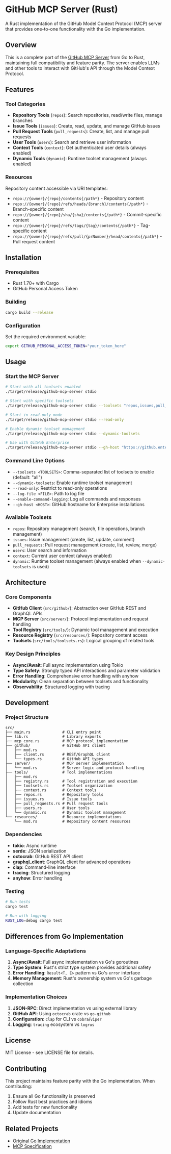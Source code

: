 # GitHub MCP Server (Rust)

A Rust implementation of the GitHub Model Context Protocol (MCP) server that provides one-to-one functionality with the Go implementation.

## Overview

This is a complete port of the [GitHub MCP Server](../github-mcp-server/) from Go to Rust, maintaining full compatibility and feature parity. The server enables LLMs and other tools to interact with GitHub's API through the Model Context Protocol.

## Features

### Tool Categories

- **Repository Tools** (`repos`): Search repositories, read/write files, manage branches
- **Issue Tools** (`issues`): Create, read, update, and manage GitHub issues  
- **Pull Request Tools** (`pull_requests`): Create, list, and manage pull requests
- **User Tools** (`users`): Search and retrieve user information
- **Context Tools** (`context`): Get authenticated user details (always enabled)
- **Dynamic Tools** (`dynamic`): Runtime toolset management (always enabled)

### Resources

Repository content accessible via URI templates:
- `repo://{owner}/{repo}/contents{/path*}` - Repository content
- `repo://{owner}/{repo}/refs/heads/{branch}/contents{/path*}` - Branch-specific content
- `repo://{owner}/{repo}/sha/{sha}/contents{/path*}` - Commit-specific content
- `repo://{owner}/{repo}/refs/tags/{tag}/contents{/path*}` - Tag-specific content
- `repo://{owner}/{repo}/refs/pull/{prNumber}/head/contents{/path*}` - Pull request content

## Installation

### Prerequisites

- Rust 1.70+ with Cargo
- GitHub Personal Access Token

### Building

```bash
cargo build --release
```

### Configuration

Set the required environment variable:

```bash
export GITHUB_PERSONAL_ACCESS_TOKEN="your_token_here"
```

## Usage

### Start the MCP Server

```bash
# Start with all toolsets enabled
./target/release/github-mcp-server stdio

# Start with specific toolsets
./target/release/github-mcp-server stdio --toolsets "repos,issues,pull_requests"

# Start in read-only mode
./target/release/github-mcp-server stdio --read-only

# Enable dynamic toolset management
./target/release/github-mcp-server stdio --dynamic-toolsets

# Use with GitHub Enterprise
./target/release/github-mcp-server stdio --gh-host "https://github.enterprise.com"
```

### Command Line Options

- `--toolsets <TOOLSETS>`: Comma-separated list of toolsets to enable (default: "all")
- `--dynamic-toolsets`: Enable runtime toolset management
- `--read-only`: Restrict to read-only operations
- `--log-file <FILE>`: Path to log file
- `--enable-command-logging`: Log all commands and responses
- `--gh-host <HOST>`: GitHub hostname for Enterprise installations

### Available Toolsets

- `repos`: Repository management (search, file operations, branch management)
- `issues`: Issue management (create, list, update, comment)
- `pull_requests`: Pull request management (create, list, review, merge)
- `users`: User search and information
- `context`: Current user context (always enabled)
- `dynamic`: Runtime toolset management (always enabled when `--dynamic-toolsets` is used)

## Architecture

### Core Components

- **GitHub Client** (`src/github/`): Abstraction over GitHub REST and GraphQL APIs
- **MCP Server** (`src/server/`): Protocol implementation and request handling
- **Tool Registry** (`src/tools/`): Dynamic tool management and execution
- **Resource Registry** (`src/resources/`): Repository content access
- **Toolsets** (`src/tools/toolsets.rs`): Logical grouping of related tools

### Key Design Principles

- **Async/Await**: Full async implementation using Tokio
- **Type Safety**: Strongly typed API interactions and parameter validation
- **Error Handling**: Comprehensive error handling with anyhow
- **Modularity**: Clean separation between toolsets and functionality
- **Observability**: Structured logging with tracing

## Development

### Project Structure

```
src/
├── main.rs              # CLI entry point
├── lib.rs               # Library exports
├── mcp_core.rs          # MCP protocol implementation
├── github/              # GitHub API client
│   ├── mod.rs
│   ├── client.rs        # REST/GraphQL client
│   └── types.rs         # GitHub API types
├── server/              # MCP server implementation
│   └── mod.rs           # Server logic and protocol handling
├── tools/               # Tool implementations
│   ├── mod.rs
│   ├── registry.rs      # Tool registration and execution
│   ├── toolsets.rs      # Toolset organization
│   ├── context.rs       # Context tools
│   ├── repos.rs         # Repository tools
│   ├── issues.rs        # Issue tools
│   ├── pull_requests.rs # Pull request tools
│   ├── users.rs         # User tools
│   └── dynamic.rs       # Dynamic toolset management
└── resources/           # Resource implementations
    └── mod.rs           # Repository content resources
```

### Dependencies

- **tokio**: Async runtime
- **serde**: JSON serialization
- **octocrab**: GitHub REST API client
- **graphql_client**: GraphQL client for advanced operations
- **clap**: Command-line interface
- **tracing**: Structured logging
- **anyhow**: Error handling

### Testing

```bash
# Run tests
cargo test

# Run with logging
RUST_LOG=debug cargo test
```

## Differences from Go Implementation

### Language-Specific Adaptations

1. **Async/Await**: Full async implementation vs Go's goroutines
2. **Type System**: Rust's strict type system provides additional safety
3. **Error Handling**: `Result<T, E>` pattern vs Go's `error` interface
4. **Memory Management**: Rust's ownership system vs Go's garbage collection

### Implementation Choices

1. **JSON-RPC**: Direct implementation vs using external library
2. **GitHub API**: Using `octocrab` crate vs `go-github`
3. **Configuration**: `clap` for CLI vs `cobra`/`viper`
4. **Logging**: `tracing` ecosystem vs `logrus`

## License

MIT License - see LICENSE file for details.

## Contributing

This project maintains feature parity with the Go implementation. When contributing:

1. Ensure all Go functionality is preserved
2. Follow Rust best practices and idioms
3. Add tests for new functionality
4. Update documentation

## Related Projects

- [Original Go Implementation](../github-mcp-server/)
- [MCP Specification](https://github.com/anthropics/mcp)
